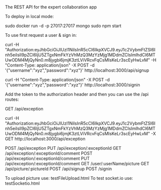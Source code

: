 The REST API for the expert collaboration app

To deploy in local mode:

sudo docker run -d -p 27017:27017 mongo
sudo npm start

To use first request a user & sign in:

curl -H "Authorization:eyJhbGciOiJIUzI1NiIsInR5cCI6IkpXVCJ9.eyJ1c2VybmFtZSI6Inh5eiIsIl9pZCI6IjU5ZTgxNmFkYzVhMzQ3MzYzMjg1MDdmZCIsImlhdCI6MTUwODM4MjQyNn0.m8jygbi6jmjK3ztLViVRcvFqCsMIsKeLr3scEyHwLvM" -H "Content-Type: application/json" -X POST -d '{"username":"xyz","password":"xyz"}' http://localhost:3000/api/signup

curl -H "Content-Type: application/json" -X POST -d '{"username":"xyz","password":"xyz"}' http://localhost:3000/signin

Add the token to the authorization header and then you can use the /api routes:

GET /api/exception

curl -H "Authorization:eyJhbGciOiJIUzI1NiIsInR5cCI6IkpXVCJ9.eyJ1c2VybmFtZSI6Inh5eiIsIl9pZCI6IjU5ZTgxNmFkYzVhMzQ3MzYzMjg1MDdmZCIsImlhdCI6MTUwODM4MjQyNn0.m8jygbi6jmjK3ztLViVRcvFqCsMIsKeLr3scEyHwLvM" -X GET http://localhost:3000/api/exception

POST /api/exception
PUT /api/exception/:exceptionId
GET  /api/exception/:exceptionId/comment
POST /api/exception/:exceptionId/comment
PUT /api/exception/:exceptionId/comment
GET /user/:userName/picture
GET /api/picture/:pictureId
POST /api/signup
POST /signin

To upload picture use: testFileUpload.html
To test socket.io use: testSocketio.html

